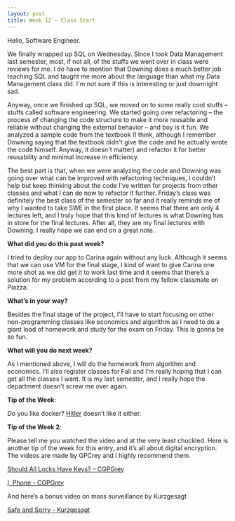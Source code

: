 ```yaml
--- 
layout: post 
title: Week 12 – Class Start
--- 
```

Hello, Software Engineer. 

 
We finally wrapped up SQL on Wednesday. Since I took Data Management last semester, most, if not all, of the stuffs we went over in class were reviews for me. I do have to mention that Downing does a much better job teaching SQL and taught me more about the language than what my Data Management class did. I'm not sure if this is interesting or just downright sad.


Anyway, once we finished up SQL, we moved on to some really cool stuffs – stuffs called software engineering. We started going over refactoring – the process of changing the code structure to make it more reusable and reliable without changing the external behavior – and boy is it fun. We analyzed a sample code from the textbook (I think, although I remember Downing saying that the textbook didn't give the code and he actually wrote the code himself. Anyway, it doesn't matter) and refactor it for better reusability and minimal increase in efficiency.


The best part is that, when we were analyzing the code and Downing was going over what can be improved with refactoring techniques, I couldn’t help but keep thinking about the code I’ve written for projects from other classes and what I can do now to refactor it further. Friday’s class was definitely the best class of the semester so far and it really reminds me of why I wanted to take SWE in the first place. It seems that there are only 4 lectures left, and I truly hope that this kind of lectures is what Downing has in store for the final lectures. After all, they are my final lectures with Downing. I really hope we can end on a great note. 


**What did you do this past week?** 
 

 I tried to deploy our app to Carina again without any luck. Although it seems that we can use VM for the final stage, I kind of want to give Carina one more shot as we did get it to work last time and it seems that there’s a solution for my problem according to a post from my fellow classmate on Piazza.
 
 
**What’s in your way?** 
 
Besides the final stage of the project, I’ll have to start focusing on other non-programming classes like economics and algorithm as I need to do a giant load of homework and study for the exam on Friday. This is gonna be so fun.
 
 
**What will you do next week?** 
 
As I mentioned above, I will do the homework from algorithm and economics. I’ll also register classes for Fall and I’m really hoping that I can get all the classes I want. It is my last semester, and I really hope the department doesn’t screw me over again.
 
 
 
**Tip of the Week**:  
 
Do you like docker? [Hitler]( https://www.youtube.com/watch?v=PivpCKEiQOQ&feature=youtu.be&ab_channel=AvishaiIsh-Shalom) doesn’t like it either.


**Tip of the Week 2**:  


Please tell me you watched the video and at the very least chuckled. Here is another tip of the week for this entry, and it’s all about digital encryption. The videos are made by GPCrey and I highly recommend them.

[Should All Locks Have Keys? – CGPGrey]( https://www.youtube.com/watch?v=VPBH1eW28mo&ab_channel=CGPGrey)


[I, Phone - CGPGrey]( https://www.youtube.com/watch?v=e-ZpsxnmmbE&ab_channel=CGPGrey)


And here’s a bonus video on mass surveillance by Kurzgesagt


[Safe and Sorry - Kurzgesagt]( https://www.youtube.com/watch?v=V9_PjdU3Mpo&ab_channel=Kurzgesagt–InaNutshell)


